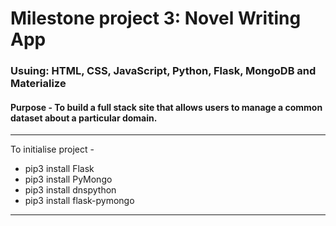 

# Milestone project 3: Novel Writing App

### Usuing: HTML, CSS, JavaScript, Python, Flask, MongoDB and Materialize

#### Purpose - To build a full stack site that allows users to manage a common dataset about a particular domain.
---
To initialise project -

- pip3 install Flask
- pip3 install PyMongo
- pip3 install dnspython
- pip3 install flask-pymongo

---

